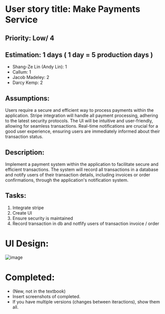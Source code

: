 # User story title: Make Payments Service

## Priority: Low/ 4

## Estimation: 1 days  ( 1 day = 5 production days  ) 

* Shang-Ze Lin (Andy Lin): 1
* Callum: 1
* Jacob Madeley: 2
* Darcy Kemp: 2

## Assumptions:

Users require a secure and efficient way to process payments within the application.
Stripe integration will handle all payment processing, adhering to the latest security protocols.
The UI will be intuitive and user-friendly, allowing for seamless transactions.
Real-time notifications are crucial for a good user experience, ensuring users are immediately informed about their transaction status.
## Description:

Implement a payment system within the application to facilitate secure and efficient transactions. The system will record all transactions in a database and notify users of their transaction details, including invoices or order confirmations, through the application's notification system.

## Tasks:

1. Integrate stripe
2. Create UI
3. Ensure security is maintained
4. Record transaction in db and notfify users of transaction invoice / order

# UI Design:
![image](https://github.com/JacobMadeley/cp3407-project-v2024/assets/89110361/678aa3db-a25c-4cb2-bc82-d6e4fd9c72aa)


# Completed:

* (New, not in the textbook) 
* Insert screenshots of completed. 
* If you have multiple versions (changes between iteractions), show them all.

